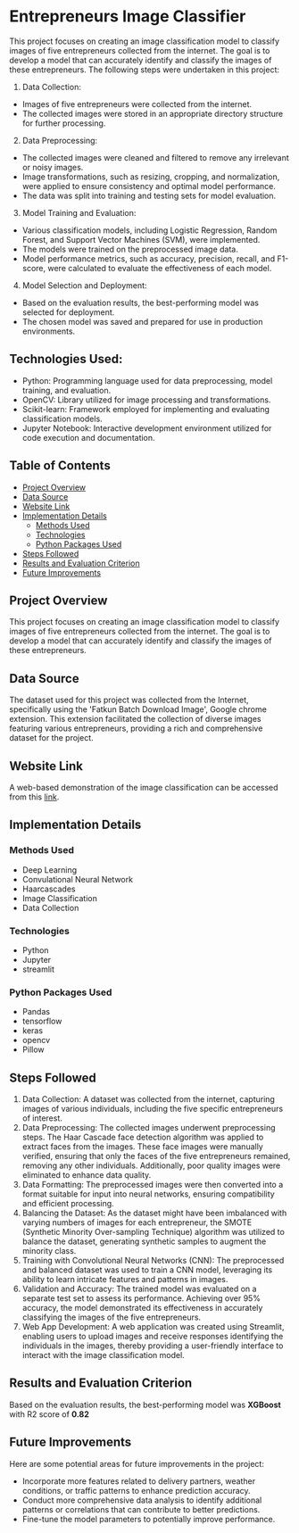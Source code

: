 # Entrepreneurs Image Classifier

This project focuses on creating an image classification model to classify images of five entrepreneurs collected from the internet. The goal is to develop a model that can accurately identify and classify the images of these entrepreneurs. The following steps were undertaken in this project:

1. Data Collection:
* Images of five entrepreneurs were collected from the internet.
* The collected images were stored in an appropriate directory structure for further processing.

2. Data Preprocessing:
* The collected images were cleaned and filtered to remove any irrelevant or noisy images.
* Image transformations, such as resizing, cropping, and normalization, were applied to ensure consistency and optimal model performance.
* The data was split into training and testing sets for model evaluation.

3. Model Training and Evaluation:
* Various classification models, including Logistic Regression, Random Forest, and Support Vector Machines (SVM), were implemented.
* The models were trained on the preprocessed image data.
* Model performance metrics, such as accuracy, precision, recall, and F1-score, were calculated to evaluate the effectiveness of each model.

4. Model Selection and Deployment:
* Based on the evaluation results, the best-performing model was selected for deployment.
* The chosen model was saved and prepared for use in production environments.

## Technologies Used:

* Python: Programming language used for data preprocessing, model training, and evaluation.
* OpenCV: Library utilized for image processing and transformations.
* Scikit-learn: Framework employed for implementing and evaluating classification models.
* Jupyter Notebook: Interactive development environment utilized for code execution and documentation.




## Table of Contents
- [Project Overview](#project-overview)
- [Data Source](#data-source)
- [Website Link](#website-link)
- [Implementation Details](#implementation-details)
    - [Methods Used](#methods-used)
    - [Technologies](#technologies)
    - [Python Packages Used](#python-packages-used)
- [Steps Followed](#steps-followed)
- [Results and Evaluation Criterion](#results-and-evaluation-criterion)
- [Future Improvements](#future-improvements)

  
## Project Overview
This project focuses on creating an image classification model to classify images of five entrepreneurs collected from the internet. The goal is to develop a model that can accurately identify and classify the images of these entrepreneurs. 

## Data Source
The dataset used for this project was collected from the Internet, specifically using the 'Fatkun Batch Download Image', Google chrome extension. This extension facilitated the collection of diverse images featuring various entrepreneurs, providing a rich and comprehensive dataset for the project.

## Website Link

A web-based demonstration of the image classification can be accessed from this [link]([https://entrepreneurs-image-classifier.streamlit.app]).

## Implementation Details

### Methods Used
* Deep Learning
* Convulational Neural Network
* Haarcascades
* Image Classification
* Data Collection

### Technologies
* Python
* Jupyter
* streamlit

### Python Packages Used
* Pandas
* tensorflow
* keras
* opencv
* Pillow

## Steps Followed

1. Data Collection: A dataset was collected from the internet, capturing images of various individuals, including the five specific entrepreneurs of interest.
2. Data Preprocessing: The collected images underwent preprocessing steps. The Haar Cascade face detection algorithm was applied to extract faces from the images. These face images were manually verified, ensuring that only the faces of the five entrepreneurs remained, removing any other individuals. Additionally, poor quality images were eliminated to enhance data quality.
3. Data Formatting: The preprocessed images were then converted into a format suitable for input into neural networks, ensuring compatibility and efficient processing.
4. Balancing the Dataset: As the dataset might have been imbalanced with varying numbers of images for each entrepreneur, the SMOTE (Synthetic Minority Over-sampling Technique) algorithm was utilized to balance the dataset, generating synthetic samples to augment the minority class.
5. Training with Convolutional Neural Networks (CNN): The preprocessed and balanced dataset was used to train a CNN model, leveraging its ability to learn intricate features and patterns in images.
6. Validation and Accuracy: The trained model was evaluated on a separate test set to assess its performance. Achieving over 95% accuracy, the model demonstrated its effectiveness in accurately classifying the images of the five entrepreneurs.
7. Web App Development: A web application was created using Streamlit, enabling users to upload images and receive responses identifying the individuals in the images, thereby providing a user-friendly interface to interact with the image classification model.

## Results and Evaluation Criterion

Based on the evaluation results, the best-performing model was **XGBoost** with R2 score of **0.82**

## Future Improvements

Here are some potential areas for future improvements in the project:

* Incorporate more features related to delivery partners, weather conditions, or traffic patterns to enhance prediction accuracy.
* Conduct more comprehensive data analysis to identify additional patterns or correlations that can contribute to better predictions.
* Fine-tune the model parameters to potentially improve performance.






